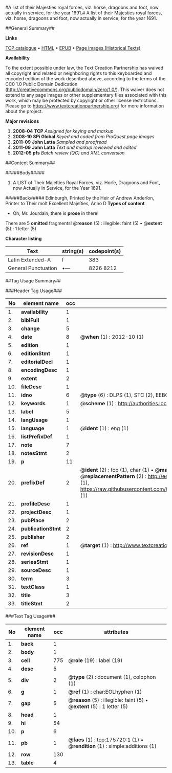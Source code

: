 #A list of their Majesties royal forces, viz. horse, dragoons and foot, now actually in service, for the year 1691.#
A list of their Majesties royal forces, viz. horse, dragoons and foot, now actually in service, for the year 1691.

##General Summary##

**Links**

[TCP catalogue](http://www.ota.ox.ac.uk/tcp/)  • 
[HTML](http://tei.it.ox.ac.uk/tcp/Texts-HTML/free/B04/B04103.html)  • 
[EPUB](http://tei.it.ox.ac.uk/tcp/Texts-EPUB/free/B04/B04103.epub) • 
[Page images (Historical Texts)](https://historicaltexts.jisc.ac.uk/eebo-52211867e)

**Availability**

To the extent possible under law, the Text Creation Partnership has waived all copyright and related or neighboring rights to this keyboarded and encoded edition of the work described above, according to the terms of the CC0 1.0 Public Domain Dedication (http://creativecommons.org/publicdomain/zero/1.0/). This waiver does not extend to any page images or other supplementary files associated with this work, which may be protected by copyright or other license restrictions. Please go to https://www.textcreationpartnership.org/ for more information about the project.

**Major revisions**

1. __2008-04__ __TCP__ *Assigned for keying and markup*
1. __2008-10__ __SPi Global__ *Keyed and coded from ProQuest page images*
1. __2011-09__ __John Latta__ *Sampled and proofread*
1. __2011-09__ __John Latta__ *Text and markup reviewed and edited*
1. __2012-05__ __pfs__ *Batch review (QC) and XML conversion*

##Content Summary##

#####Body#####

1. A LIST of Their Majeſties Royal Forces, viz. Horſe, Dragoons and Foot, now Actually in Service, for the Year 1691.

#####Back#####
Edinburgh, Printed by the Heir of Andrew Anderſon, Printer to Their moſt Excellent Majeſties, Anno D
**Types of content**

  * Oh, Mr. Jourdain, there is **prose** in there!

There are 5 **omitted** fragments! 
 @__reason__ (5) : illegible: faint (5)  •  @__extent__ (5) : 1 letter (5)

**Character listing**


|Text|string(s)|codepoint(s)|
|---|---|---|
|Latin Extended-A|ſ|383|
|General Punctuation|•—|8226 8212|

##Tag Usage Summary##

###Header Tag Usage###

|No|element name|occ|attributes|
|---|---|---|---|
|1.|__availability__|1||
|2.|__biblFull__|1||
|3.|__change__|5||
|4.|__date__|8| @__when__ (1) : 2012-10 (1)|
|5.|__edition__|1||
|6.|__editionStmt__|1||
|7.|__editorialDecl__|1||
|8.|__encodingDesc__|1||
|9.|__extent__|2||
|10.|__fileDesc__|1||
|11.|__idno__|6| @__type__ (6) : DLPS (1), STC (2), EEBO-CITATION (1), OCLC (1), VID (1)|
|12.|__keywords__|1| @__scheme__ (1) : http://authorities.loc.gov/ (1)|
|13.|__label__|5||
|14.|__langUsage__|1||
|15.|__language__|1| @__ident__ (1) : eng (1)|
|16.|__listPrefixDef__|1||
|17.|__note__|7||
|18.|__notesStmt__|2||
|19.|__p__|11||
|20.|__prefixDef__|2| @__ident__ (2) : tcp (1), char (1)  •  @__matchPattern__ (2) : ([0-9\-]+):([0-9IVX]+) (1), (.+) (1)  •  @__replacementPattern__ (2) : http://eebo.chadwyck.com/downloadtiff?vid=$1&page=$2 (1), https://raw.githubusercontent.com/textcreationpartnership/Texts/master/tcpchars.xml#$1 (1)|
|21.|__profileDesc__|1||
|22.|__projectDesc__|1||
|23.|__pubPlace__|2||
|24.|__publicationStmt__|2||
|25.|__publisher__|2||
|26.|__ref__|1| @__target__ (1) : http://www.textcreationpartnership.org/docs/. (1)|
|27.|__revisionDesc__|1||
|28.|__seriesStmt__|1||
|29.|__sourceDesc__|1||
|30.|__term__|3||
|31.|__textClass__|1||
|32.|__title__|3||
|33.|__titleStmt__|2||


###Text Tag Usage###

|No|element name|occ|attributes|
|---|---|---|---|
|1.|__back__|1||
|2.|__body__|1||
|3.|__cell__|775| @__role__ (19) : label (19)|
|4.|__desc__|5||
|5.|__div__|2| @__type__ (2) : document (1), colophon (1)|
|6.|__g__|1| @__ref__ (1) : char:EOLhyphen (1)|
|7.|__gap__|5| @__reason__ (5) : illegible: faint (5)  •  @__extent__ (5) : 1 letter (5)|
|8.|__head__|1||
|9.|__hi__|54||
|10.|__p__|6||
|11.|__pb__|1| @__facs__ (1) : tcp:175720:1 (1)  •  @__rendition__ (1) : simple:additions (1)|
|12.|__row__|130||
|13.|__table__|4||
